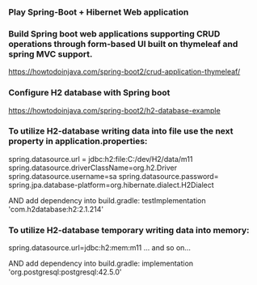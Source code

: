 ### Play Spring-Boot + Hibernet Web application

### Build Spring boot web applications supporting CRUD operations through form-based UI built on thymeleaf and spring MVC support.
https://howtodoinjava.com/spring-boot2/crud-application-thymeleaf/

### Configure H2 database with Spring boot
https://howtodoinjava.com/spring-boot2/h2-database-example

### To utilize H2-database writing data into file use the next property in application.properties:
spring.datasource.url = jdbc:h2:file:C:/dev/H2/data/m11
spring.datasource.driverClassName=org.h2.Driver
spring.datasource.username=sa
spring.datasource.password=
spring.jpa.database-platform=org.hibernate.dialect.H2Dialect

AND add dependency into build.gradle: testImplementation 'com.h2database:h2:2.1.214'
### To utilize H2-database temporary writing data into memory:
spring.datasource.url=jdbc:h2:mem:m11 ... and so on...

AND add dependency into build.gradle: implementation 'org.postgresql:postgresql:42.5.0'

